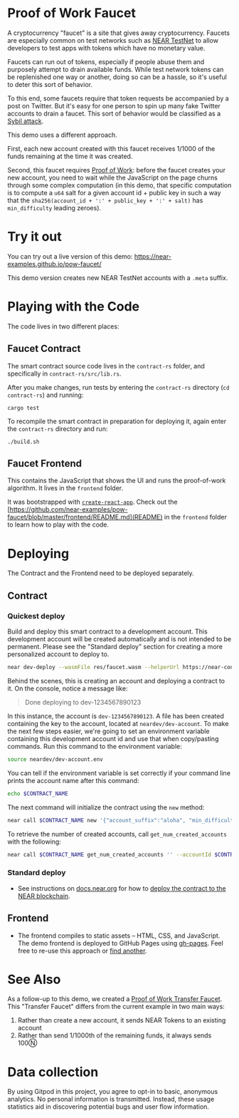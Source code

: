 Proof of Work Faucet
====================

<!-- MAGIC COMMENT: DO NOT DELETE! Everything above this line is hidden on NEAR Examples page -->

A cryptocurrency "faucet" is a site that gives away cryptocurrency. Faucets are especially common on test networks such as [NEAR TestNet](https://docs.near.org/docs/roles/developer/connecting) to allow developers to test apps with tokens which have no monetary value.

Faucets can run out of tokens, especially if people abuse them and purposely attempt to drain available funds. While test network tokens can be replenished one way or another, doing so can be a hassle, so it's useful to deter this sort of behavior.

To this end, some faucets require that token requests be accompanied by a post on Twitter. But it's easy for one person to spin up many fake Twitter accounts to drain a faucet. This sort of behavior would be classified as a [Sybil attack](https://bitcoin.stackexchange.com/questions/50922/whats-a-sybil-attack).

This demo uses a different approach.

First, each new account created with this faucet receives 1/1000 of the funds remaining at the time it was created.

Second, this faucet requires [Proof of Work](https://www.khanacademy.org/economics-finance-domain/core-finance/money-and-banking/bitcoin/v/bitcoin-proof-of-work): before the faucet creates your new account, you need to wait while the JavaScript on the page churns through some complex computation (in this demo, that specific computation is to compute a `u64` salt for a given account id + public key in such a way that the `sha256(account_id + ':' + public_key + ':' + salt)` has `min_difficulty` leading zeroes).


Try it out
==========

You can try out a live version of this demo: https://near-examples.github.io/pow-faucet/

This demo version creates new NEAR TestNet accounts with a `.meta` suffix.


Playing with the Code
=====================

The code lives in two different places:


Faucet Contract
---------------

The smart contract source code lives in the `contract-rs` folder, and specifically in `contract-rs/src/lib.rs`.

After you make changes, run tests by entering the `contract-rs` directory (`cd contract-rs`) and running:

    cargo test

To recompile the smart contract in preparation for deploying it, again enter the `contract-rs` directory and run:

    ./build.sh


Faucet Frontend
---------------

This contains the JavaScript that shows the UI and runs the proof-of-work algorithm. It lives in the `frontend` folder.

It was bootstrapped with [`create-react-app`](https://create-react-app.dev). Check out the [https://github.com/near-examples/pow-faucet/blob/master/frontend/README.md](README) in the `frontend` folder to learn how to play with the code.


Deploying
=========

The Contract and the Frontend need to be deployed separately.

## Contract

### Quickest deploy

Build and deploy this smart contract to a development account. This development account will be created
automatically and is not intended to be permanent. Please see the "Standard deploy" section for creating
a more personalized account to deploy to.

```bash
near dev-deploy --wasmFile res/faucet.wasm --helperUrl https://near-contract-helper.onrender.com
```

Behind the scenes, this is creating an account and deploying a contract to it. On the console, notice a message like:

>Done deploying to dev-1234567890123

In this instance, the account is `dev-1234567890123`. A file has been created containing the key to the
account, located at `neardev/dev-account`. To make the next few steps easier, we're going to set an
environment variable containing this development account id and use that when copy/pasting commands.
Run this command to the environment variable:

```bash
source neardev/dev-account.env
```

You can tell if the environment variable is set correctly if your command line prints the account name after this command:
```bash
echo $CONTRACT_NAME
```

The next command will initialize the contract using the `new` method:

```bash
near call $CONTRACT_NAME new '{"account_suffix":"aloha", "min_difficulty": 10}' --accountId $CONTRACT_NAME
```

To retrieve the number of created accounts, call `get_num_created_accounts` with the following:

```bash
near call $CONTRACT_NAME get_num_created_accounts '' --accountId $CONTRACT_NAME
```

### Standard deploy

* See instructions on [docs.near.org](https://docs.near.org) for how to [deploy the contract to the NEAR blockchain](https://docs.near.org/docs/tutorials/intro-to-rust#finally-test-compile-and-deploy-).

## Frontend

* The frontend compiles to static assets – HTML, CSS, and JavaScript. The demo frontend is deployed to GitHub Pages using [gh-pages](https://www.npmjs.com/package/gh-pages). Feel free to re-use this approach or [find another](https://www.slant.co/topics/2256/~best-static-website-hosting-provider).


See Also
========

As a follow-up to this demo, we created a [Proof of Work Transfer Faucet](https://github.com/near-examples/token-printer). This "Transfer Faucet" differs from the current example in two main ways:

1. Rather than create a new account, it sends NEAR Tokens to an existing account
2. Rather than send 1/1000th of the remaining funds, it always sends 100Ⓝ


Data collection
===============

By using Gitpod in this project, you agree to opt-in to basic, anonymous analytics. No personal information is transmitted. Instead, these usage statistics aid in discovering potential bugs and user flow information.
